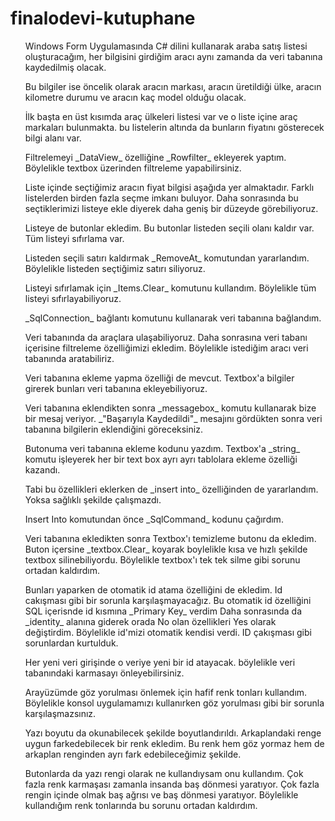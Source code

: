 # finalodevi-kutuphane
<ul>Windows Form Uygulamasında C# dilini kullanarak araba satış listesi oluşturacağım, her bilgisini girdiğim aracı aynı zamanda da veri tabanına kaydedilmiş olacak.</ul>
<ul>Bu bilgiler ise öncelik olarak aracın markası, aracın üretildiği ülke, aracın kilometre durumu ve aracın kaç model olduğu olacak.</ul>
<ul>İlk başta en üst kısımda araç ülkeleri listesi var ve o liste içine araç markaları bulunmakta. bu listelerin altında da bunların fiyatını gösterecek bilgi alanı var.</ul>
<ul>Filtrelemeyi _DataView_ özelliğine _Rowfilter_ ekleyerek yaptım. Böylelikle textbox üzerinden filtreleme yapabilirsiniz.</ul>
<ul>Liste içinde seçtiğimiz aracın fiyat bilgisi aşağıda yer almaktadır. Farklı listelerden birden fazla seçme imkanı buluyor. Daha sonrasında bu seçtiklerimizi listeye ekle diyerek daha geniş bir düzeyde görebiliyoruz. </ul>
<ul>Listeye de butonlar ekledim. Bu butonlar listeden seçili olanı kaldır var. Tüm listeyi sıfırlama var.</ul>
<ul>Listeden seçili satırı kaldırmak _RemoveAt_ komutundan yararlandım. Böylelikle listeden seçtiğimiz satırı siliyoruz.</ul>
<ul>Listeyi sıfırlamak için _Items.Clear_ komutunu kullandım. Böylelikle tüm listeyi sıfırlayabiliyoruz.</ul>
<ul>_SqlConnection_ bağlantı komutunu kullanarak veri tabanına bağlandım.</ul>
<ul>Veri tabanında da araçlara ulaşabiliyoruz. Daha sonrasına veri tabanı içerisine filtreleme özelliğimizi ekledim. Böylelikle istediğim aracı veri tabanında aratabiliriz. </ul>
<ul>Veri tabanına ekleme yapma özelliği de mevcut. Textbox'a bilgiler girerek bunları veri tabanına ekleyebiliyoruz.</ul>
<ul>Veri tabanına eklendikten sonra _messagebox_ komutu kullanarak bize bir mesaj veriyor. _"Başarıyla Kaydedildi"_ mesajını gördükten sonra veri tabanına bilgilerin eklendiğini göreceksiniz.</ul>
<ul>Butonuma veri tabanına ekleme kodunu yazdım. Textbox'a _string_ komutu işleyerek her bir text box ayrı ayrı tablolara ekleme özelliği kazandı.</ul>
<ul>Tabi bu özellikleri eklerken de _insert into_ özelliğinden de yararlandım. Yoksa sağlıklı şekilde çalışmazdı. </ul>
<ul>Insert Into komutundan önce _SqlCommand_ kodunu çağırdım.</ul>
<ul>Veri tabanına ekledikten sonra Textbox'ı temizleme butonu da ekledim. Buton içersine _textbox.Clear_ koyarak boylelikle kısa ve hızlı şekilde textbox silinebiliyordu. Böylelikle textbox'ı tek tek silme gibi sorunu ortadan kaldırdım.</ul>
<ul>Bunları yaparken de otomatik id atama özelliğini de ekledim. Id cakışması gibi bir sorunla karşılaşmayacağız. Bu otomatik id özelliğini SQL içerisnde id kısmına _Primary Key_ verdim Daha sonrasında da _identity_ alanına giderek orada No olan özellikleri Yes olarak değiştirdim. Böylelikle id'mizi otomatik kendisi verdi. ID çakışması gibi sorunlardan kurtulduk. </ul>
<ul>Her yeni veri girişinde o veriye yeni bir id atayacak. böylelikle veri tabanındaki karmasayı önleyebilirsiniz.</ul>
<ul>Arayüzümde göz yorulması önlemek için hafif renk tonları kullandım. Böylelikle konsol uygulamamızı kullanırken göz yorulması gibi bir sorunla karşılaşmazsınız.</ul>
<ul>Yazı boyutu da okunabilecek şekilde boyutlandırıldı. Arkaplandaki renge uygun farkedebilecek bir renk ekledim. Bu renk hem göz yormaz hem de arkaplan renginden ayrı fark edebileceğimiz şekilde.</ul>
<ul>Butonlarda da yazı rengi olarak ne kullandıysam onu kullandım. Çok fazla renk karmaşası zamanla insanda baş dönmesi yaratıyor. Çok fazla rengin içinde olmak baş ağrısı ve baş dönmesi yaratıyor. Böylelikle kullandığım renk tonlarında bu sorunu ortadan kaldırdım.</ul>
